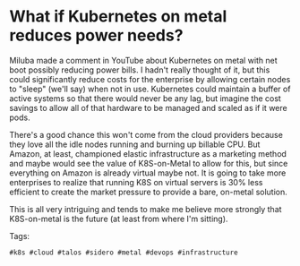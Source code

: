 # What if Kubernetes on metal reduces power needs?

Miluba made a comment in YouTube about Kubernetes on metal with net boot
possibly reducing power bills. I hadn't really thought of it, but this
could significantly reduce costs for the enterprise by allowing certain
nodes to "sleep" (we'll say) when not in use. Kubernetes could maintain
a buffer of active systems so that there would never be any lag, but
imagine the cost savings to allow all of that hardware to be managed and
scaled as if it were pods.

There's a good chance this won't come from the cloud providers because
they love all the idle nodes running and burning up billable CPU. But
Amazon, at least, championed elastic infrastructure as a marketing
method and maybe would see the value of K8S-on-Metal to allow for this,
but since everything on Amazon is already virtual maybe not. It is going
to take more enterprises to realize that running K8S on virtual servers
is 30% less efficient to create the market pressure to provide a bare,
on-metal solution.

This is all very intriguing and tends to make me believe more strongly
that K8S-on-metal is the future (at least from where I'm sitting).

Tags:

    #k8s #cloud #talos #sidero #metal #devops #infrastructure
